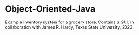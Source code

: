 # Object-Oriented-Java
 Example inventory system for a grocery store. Contains a GUI.
In collaboration with James R. Hardy, Texas State University, 2023.
